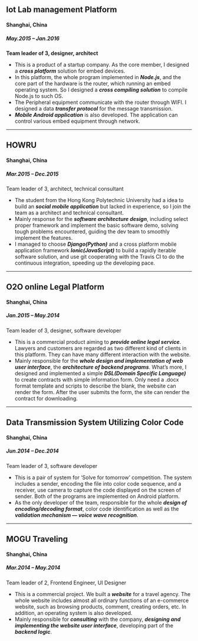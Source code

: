 ## **Iot Lab management Platform**
#### Shanghai, China
##### May.2015 – Jan.2016
**Team leader of 3, designer, architect**
* This is a product of a startup company. As the core member, I designed a ***cross platform*** solution for embed devices. 
* In this platform, the whole program implemented in ***Node.js***, and the core part of the hardware is the router, which running an embed operating system. So I designed a ***cross compiling solution*** to compile Node.js to such OS.
* The Peripheral equipment communicate with the router through WIFI. I designed a data ***transfer protocol*** for the message transmission.
* ***Mobile Android application*** is also developed. The application can control various embed equipment through network.

***

## **HOWRU**
#### Shanghai, China
##### Mar.2015 – Dec.2015
Team leader of 3, architect, technical consultant
* The student from the Hong Kong Polytechnic University had a idea to build an ***social mobile application*** but lacked in experience, so I join the team as a architect and technical consultant.
* Mainly response for the ***software architecture design***, including select proper framework and implement the basic software demo, solving tough problems encountered, guiding the dev team to smoothly implement the features.
* I managed to choose ***Django(Python)*** and a cross platform mobile application framework ***Ionic(JavaScript)*** to build a rapidly iterable software solution, and use git cooperating with the Travis CI to do the continuous integration, speeding up the developing pace.

***

## **O2O online Legal Platform**
#### Shanghai, China
##### Jan.2015 – May.2014
Team leader of 3, designer, software developer
* This is a commercial product aiming to ***provide online legal service***. Lawyers and customers are regarded as two different kind of clients in this platform. They can have many different interaction with the website.
* Mainly responsible for the ***whole design and implementation of web user interface***, the ***architecture of backend programs***. What’s more, I designed and implemented a simple ***DSL(Domain Specific Language)*** to create contracts with simple information form. Only need a .docx format template and scripts to describe the blank, the website can render the form. After the user submits the form, the site can render the contract for downloading.

***

## **Data Transmission System Utilizing Color Code**
#### Shanghai, China
##### Jun.2014 – Dec.2014
Team leader of 3, software developer
* This is a pair of system for ‘Solve for tomorrow’ competition. The system includes a sender, encoding the file into color code sequence, and a receiver, use camera to capture the code displayed on the screen of sender. Both of the programs are implemented on Android platform.
* As the only developer of the team, responsible for the whole ***design of encoding/decoding format***, color code identification as well as the ***validation mechanism — voice wave recognition***.

***

## **MOGU Traveling**
#### Shanghai, China
##### Mar.2014 – May.2014
Team leader of 2, Frontend Engineer, UI Designer
* This is a commercial project. We built a ***website*** for a travel agency. The whole website includes almost all ordinary functions of an e-commerce website, such as browsing products, comment, creating orders, etc. In addition, an operating system is also developed.
* Mainly responsible for ***consulting*** with the company, ***designing and implementing the website user interface***, developing part of the ***backend logic***.
